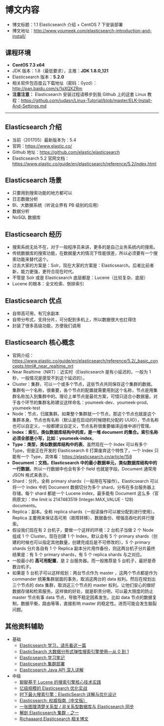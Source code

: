 # 博文内容

- 博文标题：1.1 Elasticsearch 介绍 + CentOS 7 下安装部署
- 博文地址：<http://www.youmeek.com/elasticsearch-introduction-and-install/>


## 课程环境

- **CentOS 7.3 x64**
- JDK 版本：1.8（最低要求），主推：**JDK 1.8.0_121**
- Elasticsearch 版本：**5.2.0**
- 相关软件包百度云下载地址（密码：0yzd）：<http://pan.baidu.com/s/1qXQXZRm>
- **注意注意：** Elasticsearch 安装过程请移步到我 Github 上的这套 Linux 教程：<https://github.com/judasn/Linux-Tutorial/blob/master/ELK-Install-And-Settings.md>

------------------------

## Elasticsearch 介绍

- 当前（201705）最新版本为：5.4
- 官网：<https://www.elastic.co/>
- Github 地址：<https://github.com/elastic/elasticsearch>
- Elasticsearch 5.2 官网文档：<https://www.elastic.co/guide/en/elasticsearch/reference/5.2/index.html>


## Elasticsearch 场景

- 只要用到搜索功能的地方都可以
- 日志数据分析
- BI、大数据系统（听说业界有 PB 级别的应用）
- 数据分析
- NoSQL 数据库


## Elasticsearch 经历

- 搜索系统无处不在，对于一般程序员来讲，更多的是自己业务系统内的搜索。
- 传统数据库的搜索功能，在数据量大的情况下性能很差，所以必须要有一个搜索功能来替代这个。
- 过去大家的方案是：Solr，现在大家的方案是：Elasticsearch。后者比前者新，能力更强，更符合现在时代。
- 不管是 Solr 或是 Elasticsearch 底层都是：Lucene（比较复杂、底层）
- Lucene 的根本：全文检索、倒排索引


## Elasticsearch 优点

- 自带高可用，有冗余副本
- 自带分布式，支持分片，可分配到多机上，所以数据很大也扛得住
- 封装了很多高级功能，方便我们调用


## Elasticsearch 核心概念

- 官网介绍：<https://www.elastic.co/guide/en/elasticsearch/reference/5.2/_basic_concepts.html#_near_realtime_nrt>
- Near Realtime（NRT）：近实时（Elasticsearch 是有小延迟的，一般为 1 秒，一般情况是感受不到这个延迟的）。
- Cluster：集群，可以一个或多个节点，这些节点共同保存这个集群的数据。集群有一个名称，很重要，各个节点的配置就需要用到这个名称，节点是用集群名称加入到集群中的。理论上单节点是最优方案，可惜只适合小数据量。对于各个环节的集群名称建议这样命名：youmeek-dev、youmeek-prod、youmeek-test
- Node：节点，归属集群。如果整个集群就一个节点，那这个节点也就是这个集群本身。节点也有名称（默认是在启动的时候随机分配的 UUID），节点名称也可以自定义，一般都建议自定义，节点名称很重要编译运维中进行管理。
- **Index：索引，类似数据库结构中的库，是一堆 document 的集合。索引名称必须全部是小写，比如：youmeek-index**。
- **Type：类型，类似数据库结构中的表**。虽然现在一个 Index 可以有多个 Type，但是正在开发的 Elasticsearch 6 打算废弃这个特性了，一个 Index 只能有一个 Type，具体看：<https://elasticsearch.cn/article/158> 
- **Document：文档，Elasticsearch 中的最小数据单元，类似数据库结构中的一行数据**。所以一行数据中也会有多个 field 也就是字段。Document 通常用 JSON 格式来表示。
- Shard：分片。全称 primary shards（一般用在写操作）。Elasticsearch 可以将一个 Index 中的 Document 数据切分为多个 shard，分布在多台服务器上存储。每个 shard 都是一个 Lucene index，最多能有 Document 这么多（官网原文）：the limit is 2147483519 (Integer.MAX_VALUE - 128) documents。
- Replica：副本。全称 replica shards（一般读操作可以被分配到进行使用）。Replica 主要用来保证高可用（故障转移）、数据备份、增强高吞吐的并行搜索。
- 假设我们现在有 2 台机子，要做一个这样的环境：2 台机子当做 2 个 Node 组成 1 个 Cluster。现在创建 1 个 Index，默认会有 5 个 primary shards（创建的时候也可以指定其他数量，创建完成后是不可修改的）。5 个 primary shards 分片各自有 1 个 Replica 副本分片用作备份，则这两台机子分片最终结果是：有 5 个 primary shards，有 5 个 replica shards 与之对应。
- 一般最小的 **高可用配置**，是 2 台服务器。而一般推荐是 5 台机子，最好是奇数台机子。
- 如果是 5 台机子可以这样规划：两台节点作为 master ，这两个节点都是作为 commander 统筹集群层面的事务，取消这两台的 data 权利。然后在规划出三个节点的 data 集群，取消这三个节点的 master 权利。让他们安心的做好数据存储和检索服务。这样做的好处，就是职责分明，可以最大限度的防止 master 节点有事 data 节点，导致不稳定因素发生。比如 data 节点的数据复制，数据平衡，路由等等，直接影响 master 的稳定性。进而可能会发生脑裂问题。


## 其他资料辅助

- 基础
	- [Elasticsearch 学习，请先看这一篇](http://blog.csdn.net/laoyang360/article/details/52244917)
	- [ElasticSearch 大数据分布式弹性搜索引擎使用—从 0 到 1](https://my.oschina.net/learnbo/blog/775458)
	- [Elasticsearch 学习笔记](https://geosmart.github.io/2016/07/22/Elasticsearch%E5%AD%A6%E4%B9%A0%E7%AC%94%E8%AE%B0/)
	- [Elasticsearch 集群部署](https://geosmart.github.io/2016/07/23/Elasticsearch%E9%9B%86%E7%BE%A4%E9%83%A8%E7%BD%B2/)
	- [Elasticsearch Java API 深入详解](http://blog.csdn.net/laoyang360/article/details/72793210)
- 中级
	- [聊聊基于 Lucene 的搜索引擎核心技术实践](http://www.weidu8.net/wx/1019149606257294)
	- [亿级规模的 Elasticsearch 优化实战](http://mp.weixin.qq.com/s?__biz=MzAwMDU1MTE1OQ==&mid=209488723&idx=1&sn=d60c0637d7a9f4a4b981a69f10c6b90a)
	- [时下最火搜索引擎：ElasticSearch 详解与优化设计](http://mp.weixin.qq.com/s?__biz=MzI4NTA1MDEwNg==&mid=401883509&idx=1&sn=a6de3b6307db8ffc8802c4abfdc0313d&scene=2&srcid=0105aJnDy9nu932SxMPsZ9yW&from=timeline&isappinstalled=0#wechat_redirect)
	- [Elasticsearch: 权威指南（中文版）](https://www.elastic.co/guide/cn/elasticsearch/guide/current/index.html)
	- [一张图理清楚关系型 / 非关系型数据库与 Elasticsearch 同步](http://blog.csdn.net/laoyang360/article/details/72792865)
	- [解剖 Elasticsearch 集群 - 之一](http://www.cnblogs.com/richaaaard/p/6273916.html)
	- [Richaaaard Elasticsearch 相关博文](http://www.cnblogs.com/richaaaard/category/783901.html)



